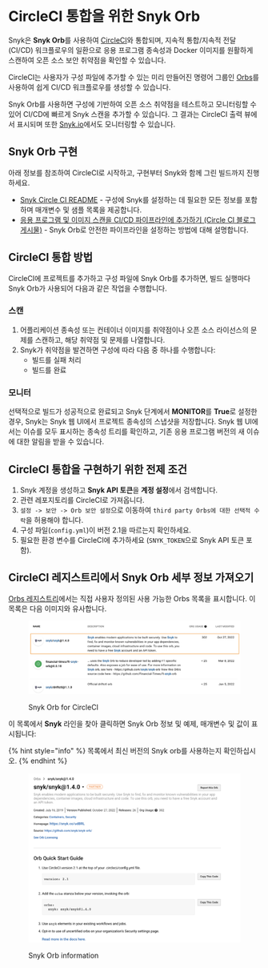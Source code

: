 # CircleCI 통합을 위한 Snyk Orb

Snyk은 **Snyk Orb**를 사용하여 [CircleCI](https://circleci.com)와 통합되며, 지속적 통합/지속적 전달 (CI/CD) 워크플로우의 일환으로 응용 프로그램 종속성과 Docker 이미지를 원활하게 스캔하여 오픈 소스 보안 취약점을 확인할 수 있습니다.

CircleCI는 사용자가 구성 파일에 추가할 수 있는 미리 만들어진 명령어 그룹인 [Orbs](https://circleci.com/orbs/)를 사용하여 쉽게 CI/CD 워크플로우를 생성할 수 있습니다.

Snyk Orb를 사용하면 구성에 기반하여 오픈 소스 취약점을 테스트하고 모니터링할 수 있어 CI/CD에 빠르게 Snyk 스캔을 추가할 수 있습니다. 그 결과는 CircleCI 출력 뷰에서 표시되며 또한 [Snyk.io](http://app.snyk.io)에서도 모니터링할 수 있습니다.

## Snyk Orb 구현

아래 정보를 참조하여 CircleCI로 시작하고, 구현부터 Snyk와 함께 그린 빌드까지 진행하세요.

- [Snyk Circle CI README](https://circleci.com/orbs/registry/orb/snyk/snyk) - 구성에 Snyk를 설정하는 데 필요한 모든 정보를 포함하며 매개변수 및 샘플 목록을 제공합니다.
- [응용 프로그램 및 이미지 스캔을 CI/CD 파이프라인에 추가하기 (Circle CI 블로그 게시물)](https://circleci.com/blog/adding-application-and-image-scanning-to-your-cicd-pipeline/) - Snyk Orb로 안전한 파이프라인을 설정하는 방법에 대해 설명합니다.

## CircleCI 통합 방법

CircleCI에 프로젝트를 추가하고 구성 파일에 Snyk Orb를 추가하면, 빌드 실행마다 Snyk Orb가 사용되어 다음과 같은 작업을 수행합니다.

### 스캔

1. 어플리케이션 종속성 또는 컨테이너 이미지를 취약점이나 오픈 소스 라이선스의 문제를 스캔하고, 해당 취약점 및 문제를 나열합니다.
2. Snyk가 취약점을 발견하면 구성에 따라 다음 중 하나를 수행합니다:
   - 빌드를 실패 처리
   - 빌드를 완료

### **모니터**

선택적으로 빌드가 성공적으로 완료되고 Snyk 단계에서 **MONITOR**를 **True**로 설정한 경우, Snyk는 Snyk 웹 UI에서 프로젝트 종속성의 스냅샷을 저장합니다. Snyk 웹 UI에서는 이슈를 모두 표시하는 종속성 트리를 확인하고, 기존 응용 프로그램 버전의 새 이슈에 대한 알림을 받을 수 있습니다.

## CircleCI 통합을 구현하기 위한 전제 조건

1. Snyk 계정을 생성하고 **Snyk API 토큰**을 **계정 설정**에서 검색합니다.
2. 관련 레포지토리를 CircleCI로 가져옵니다.
3. `설정 -> 보안 -> Orb 보안 설정`으로 이동하여 `third party Orbs에 대한 선택적 수락`을 허용해야 합니다.
4. 구성 파일(`config.yml`)이 버전 2.1을 따르는지 확인하세요.
5. 필요한 환경 변수를 CircleCI에 추가하세요 (`SNYK_TOKEN`으로 Snyk API 토큰 포함).

## CircleCI 레지스트리에서 Snyk Orb 세부 정보 가져오기

[Orbs 레지스트리](https://circleci.com/orbs/registry/)에서는 직접 사용자 정의된 사용 가능한 Orbs 목록을 표시합니다. 이 목록은 다음 이미지와 유사합니다.

<figure><img src="../../.gitbook/assets/download-Snyk-orb.png" alt="Snyk Orb for CircleCI"><figcaption><p>Snyk Orb for CircleCI</p></figcaption></figure>

이 목록에서 **Snyk** 라인을 찾아 클릭하면 Snyk Orb 정보 및 예제, 매개변수 및 값이 표시됩니다:

{% hint style="info" %}
목록에서 최신 버전의 Snyk orb를 사용하는지 확인하십시오.
{% endhint %}

<figure><img src="../../.gitbook/assets/Select-Circle-CI-guide.png" alt="Snyk Orb information"><figcaption><p>Snyk Orb information</p></figcaption></figure>